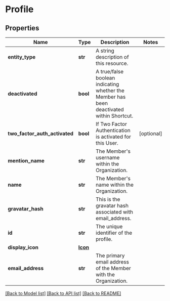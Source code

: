 # Profile

## Properties
Name | Type | Description | Notes
------------ | ------------- | ------------- | -------------
**entity_type** | **str** | A string description of this resource. | 
**deactivated** | **bool** | A true/false boolean indicating whether the Member has been deactivated within Shortcut. | 
**two_factor_auth_activated** | **bool** | If Two Factor Authentication is activated for this User. | [optional] 
**mention_name** | **str** | The Member&#x27;s username within the Organization. | 
**name** | **str** | The Member&#x27;s name within the Organization. | 
**gravatar_hash** | **str** | This is the gravatar hash associated with email_address. | 
**id** | **str** | The unique identifier of the profile. | 
**display_icon** | [**Icon**](Icon.md) |  | 
**email_address** | **str** | The primary email address of the Member with the Organization. | 

[[Back to Model list]](../README.md#documentation-for-models) [[Back to API list]](../README.md#documentation-for-api-endpoints) [[Back to README]](../README.md)

